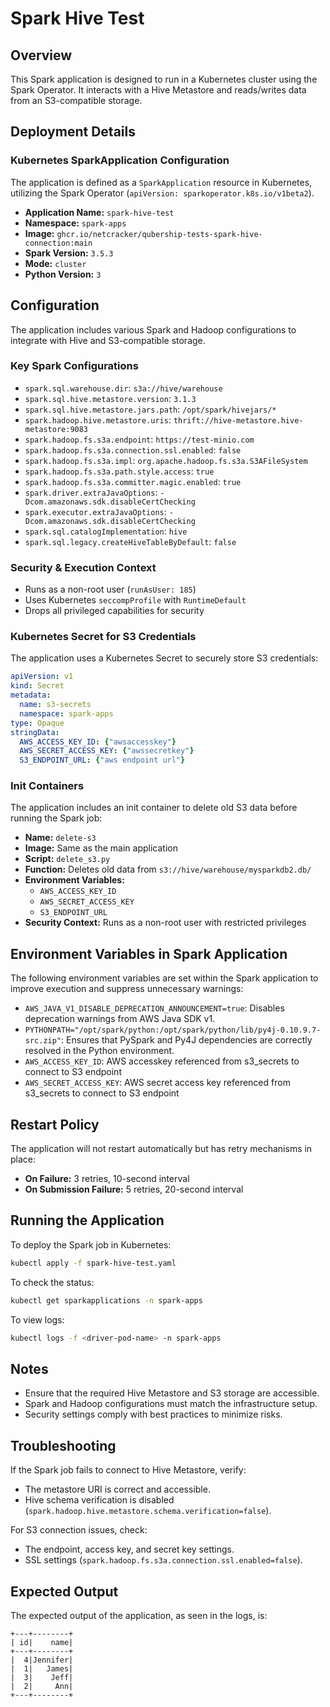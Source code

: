 # Spark Hive Test

## Overview
This Spark application is designed to run in a Kubernetes cluster using the Spark Operator. It interacts with a Hive Metastore and reads/writes data from an S3-compatible storage.

## Deployment Details

### Kubernetes SparkApplication Configuration
The application is defined as a `SparkApplication` resource in Kubernetes, utilizing the Spark Operator (`apiVersion: sparkoperator.k8s.io/v1beta2`).

- **Application Name:** `spark-hive-test`
- **Namespace:** `spark-apps`
- **Image:** `ghcr.io/netcracker/qubership-tests-spark-hive-connection:main`
- **Spark Version:** `3.5.3`
- **Mode:** `cluster`
- **Python Version:** `3`

## Configuration
The application includes various Spark and Hadoop configurations to integrate with Hive and S3-compatible storage.

### Key Spark Configurations
- `spark.sql.warehouse.dir`: `s3a://hive/warehouse`
- `spark.sql.hive.metastore.version`: `3.1.3`
- `spark.sql.hive.metastore.jars.path`: `/opt/spark/hivejars/*`
- `spark.hadoop.hive.metastore.uris`: `thrift://hive-metastore.hive-metastore:9083`
- `spark.hadoop.fs.s3a.endpoint`: `https://test-minio.com`
- `spark.hadoop.fs.s3a.connection.ssl.enabled`: `false`
- `spark.hadoop.fs.s3a.impl`: `org.apache.hadoop.fs.s3a.S3AFileSystem`
- `spark.hadoop.fs.s3a.path.style.access`: `true`
- `spark.hadoop.fs.s3a.committer.magic.enabled`: `true`
- `spark.driver.extraJavaOptions`: `-Dcom.amazonaws.sdk.disableCertChecking`
- `spark.executor.extraJavaOptions`: `-Dcom.amazonaws.sdk.disableCertChecking`
- `spark.sql.catalogImplementation`: `hive`
- `spark.sql.legacy.createHiveTableByDefault`: `false`

### Security & Execution Context
- Runs as a non-root user (`runAsUser: 185`)
- Uses Kubernetes `seccompProfile` with `RuntimeDefault`
- Drops all privileged capabilities for security

### Kubernetes Secret for S3 Credentials
The application uses a Kubernetes Secret to securely store S3 credentials:

```yaml
apiVersion: v1
kind: Secret
metadata:
  name: s3-secrets
  namespace: spark-apps
type: Opaque
stringData:
  AWS_ACCESS_KEY_ID: {"awsaccesskey"}
  AWS_SECRET_ACCESS_KEY: {"awssecretkey"}  
  S3_ENDPOINT_URL: {"aws endpoint url"}
```

### Init Containers
The application includes an init container to delete old S3 data before running the Spark job:

- **Name:** `delete-s3`
- **Image:** Same as the main application
- **Script:** `delete_s3.py`
- **Function:** Deletes old data from `s3://hive/warehouse/mysparkdb2.db/`
- **Environment Variables:**
  - `AWS_ACCESS_KEY_ID`
  - `AWS_SECRET_ACCESS_KEY`
  - `S3_ENDPOINT_URL`
- **Security Context:** Runs as a non-root user with restricted privileges

## Environment Variables in Spark Application
The following environment variables are set within the Spark application to improve execution and suppress unnecessary warnings:

- `AWS_JAVA_V1_DISABLE_DEPRECATION_ANNOUNCEMENT=true`: Disables deprecation warnings from AWS Java SDK v1.
- `PYTHONPATH="/opt/spark/python:/opt/spark/python/lib/py4j-0.10.9.7-src.zip"`: Ensures that PySpark and Py4J dependencies are correctly resolved in the Python environment.
- `AWS_ACCESS_KEY_ID`: AWS accesskey referenced from s3_secrets to connect to S3 endpoint
- `AWS_SECRET_ACCESS_KEY`: AWS secret access key referenced from s3_secrets to connect to S3 endpoint

## Restart Policy
The application will not restart automatically but has retry mechanisms in place:
- **On Failure:** 3 retries, 10-second interval
- **On Submission Failure:** 5 retries, 20-second interval

## Running the Application
To deploy the Spark job in Kubernetes:
```sh
kubectl apply -f spark-hive-test.yaml
```
To check the status:
```sh
kubectl get sparkapplications -n spark-apps
```
To view logs:
```sh
kubectl logs -f <driver-pod-name> -n spark-apps
```

## Notes
- Ensure that the required Hive Metastore and S3 storage are accessible.
- Spark and Hadoop configurations must match the infrastructure setup.
- Security settings comply with best practices to minimize risks.

## Troubleshooting
If the Spark job fails to connect to Hive Metastore, verify:
- The metastore URI is correct and accessible.
- Hive schema verification is disabled (`spark.hadoop.hive.metastore.schema.verification=false`).

For S3 connection issues, check:
- The endpoint, access key, and secret key settings.
- SSL settings (`spark.hadoop.fs.s3a.connection.ssl.enabled=false`).

## Expected Output
The expected output of the application, as seen in the logs, is:

```
+---+--------+
| id|    name|
+---+--------+
|  4|Jennifer|
|  1|   James|
|  3|    Jeff|
|  2|     Ann|
+---+--------+
```
